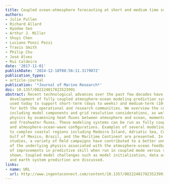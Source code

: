 ```yaml
---
title: Coupled ocean-atmosphere forecasting at short and medium time scales
authors:
- Julie Pullen
- Richard Allard
- Hyodae Seo
- Arthur J. Miller
- Shuyi Chen
- Luciano Ponzi Pezzi
- Travis Smith
- Philip Chu
- José Alves
- Rui Caldeira
date: '2017-11-01'
publishDate: '2024-12-18T08:56:11.317907Z'
publication_types:
- article-journal
publication: '*Journal of Marine Research*'
doi: 10.1357/002224017823523991
abstract: Recent technological advances over the past few decades have enabled the
  development of fully coupled atmosphere-ocean modeling prediction systems that are
  used today to support short-term (days to weeks) and medium-term (10–21 days) needs
  for both the operational and research communities. We overview the coupling framework,
  including model components and grid resolution considerations, as well as the coupling
  physics by examining heat ﬂuxes between atmosphere and ocean, momentum transfer,
  and freshwater ﬂuxes. These modeling systems can be run as fully coupled atmosphere-ocean
  and atmosphere-ocean-wave conﬁgurations. Examples of several modeling systems applied
  to complex coastal regions including Madeira Island, Adriatic Sea, Coastal California,
  Gulf of Mexico, Brazil, and the Maritime Continent are presented. In many of these
  studies, a variety of ﬁeld campaigns have contributed to a better understanding
  of the underlying physics associated with the atmosphere-ocean feedbacks. Examples
  of improvements in predictive skill when run in coupled mode versus standalone are
  shown. Coupled model challenges such as model initialization, data assimilation,
  and earth system prediction are discussed.
links:
- name: URL
  url: http://www.ingentaconnect.com/content/10.1357/002224017823523991
---
```

